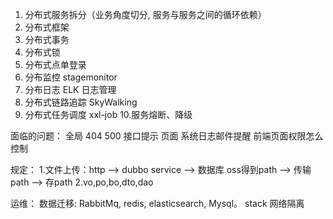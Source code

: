 1. 分布式服务拆分（业务角度切分, 服务与服务之间的循环依赖）
2. 分布式框架
3. 分布式事务
4. 分布式锁
5. 分布式点单登录 
6. 分布监控 stagemonitor
7. 分布日志 ELK 日志管理
8. 分布式链路追踪 SkyWalking
9. 分布式任务调度 xxl-job 
10.服务熔断、降级

面临的问题：
  全局 404 500 接口提示  页面
  系统日志邮件提醒
  前端页面权限怎么控制 
 
规定：
1.文件上传：http  -->  dubbo service --> 数据库
	  oss得到path  -->  传输path  -->  存path
2.vo,po,bo,dto,dao

运维：
  数据迁移: RabbitMq, redis, elasticsearch, Mysql。
  stack 网络隔离
   
